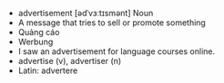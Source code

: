 - advertisement [ədˈvɜːtɪsmənt] Noun  
- A message that tries to sell or promote something  
- Quảng cáo  
- Werbung  
- I saw an advertisement for language courses online.  
- advertise (v), advertiser (n)  
- Latin: advertere
